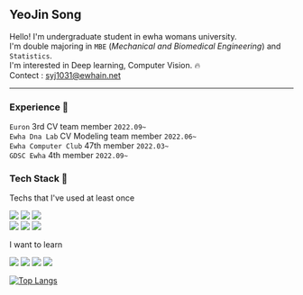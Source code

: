 
## YeoJin Song
Hello! I'm undergraduate student in ewha womans university.  
I'm double majoring in  `MBE` (_Mechanical and Biomedical Engineering_) and `Statistics`.  
I'm interested in Deep learning, Computer Vision. :fire:  
Contect : syj1031@ewhain.net

***
### Experience :runner:
`Euron` 3rd CV team member `2022.09~`   
`Ewha Dna Lab` CV Modeling team member `2022.06~`  
`Ewha Computer Club` 47th member `2022.03~`  
`GDSC Ewha` 4th member `2022.09~`

### Tech Stack :muscle:

Techs that I've used at least once  

<img src="https://img.shields.io/badge/Python-3766AB?style=flat-square&logo=Python&logoColor=white"/></a>
<img src="https://img.shields.io/badge/C-A8B9CC?style=flat-square&logo=C&logoColor=white"/>
<img src="https://img.shields.io/badge/MySQL-4479A1?style=flat-square&logo=MySQL&logoColor=white"/>  
<img src="https://img.shields.io/badge/TensorFlow-FF6F00?style=flat-square&logo=TensorFlow&logoColor=white">
<img src="https://img.shields.io/badge/Keras-D00000?style=flat-square&logo=Keras&logoColor=white">
<img src="https://img.shields.io/badge/PyTorch-EE4C2C?style=flat-square&logo=PyTorch&logoColor=white">

I want to learn

<img src="https://img.shields.io/badge/C++-00599C?style=flat-square&logo=C%2B%2B&logoColor=white"/></a>
<img src="https://img.shields.io/badge/Java-007396?style=flat-square&logo=Java&logoColor=white"/>
<img src="https://img.shields.io/badge/AWS-232F3E?style=flat-square&logo=Amazon AWS&logoColor=white"/>
<img src="https://img.shields.io/badge/Spring-6DB33F?style=flat-square&logo=Spring&logoColor=white"/>  


[![Top Langs](https://github-readme-stats.vercel.app/api/top-langs/?username=YeoJins&layout=compact)](https://github.com/anuraghazra/github-readme-stats)

